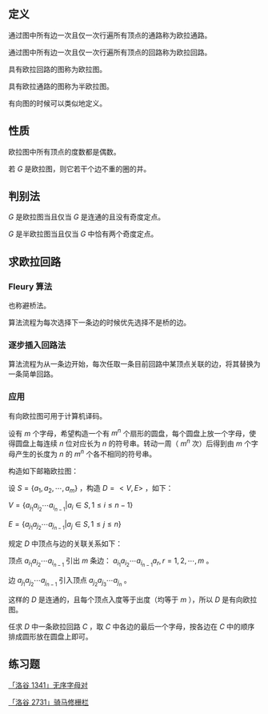 ## 定义

通过图中所有边一次且仅一次行遍所有顶点的通路称为欧拉通路。

通过图中所有边一次且仅一次行遍所有顶点的回路称为欧拉回路。

具有欧拉回路的图称为欧拉图。

具有欧拉通路的图称为半欧拉图。

有向图的时候可以类似地定义。

## 性质

欧拉图中所有顶点的度数都是偶数。

若 $G$ 是欧拉图，则它若干个边不重的圈的并。

## 判别法

 $G$ 是欧拉图当且仅当 $G$ 是连通的且没有奇度定点。

 $G$ 是半欧拉图当且仅当 $G$ 中恰有两个奇度定点。

## 求欧拉回路

### Fleury 算法

也称避桥法。

算法流程为每次选择下一条边的时候优先选择不是桥的边。

### 逐步插入回路法

算法流程为从一条边开始，每次任取一条目前回路中某顶点关联的边，将其替换为一条简单回路。

### 应用

有向欧拉图可用于计算机译码。

设有 $m$ 个字母，希望构造一个有 $m^n$ 个扇形的圆盘，每个圆盘上放一个字母，使得圆盘上每连续 $n$ 位对应长为 $n$ 的符号串。转动一周（ $m^n$ 次）后得到由 $m$ 个字母产生的长度为 $n$ 的 $m^n$ 个各不相同的符号串。

构造如下邮箱欧拉图：

设 $S = \{a_1, a_2, \cdots, a_m\}$ ，构造 $D=<V, E>$ ，如下：

 $V = \{a_{i_1}a_{i_2}\cdots a_{i_{n-1}} |a_i \in S, 1 \leq i \leq n - 1 \}$ 

 $E = \{a_{j_1}a_{j_2}\cdots a_{j_{n-1}}|a_j \in S, 1 \leq j \leq n\}$ 

规定 $D$ 中顶点与边的关联关系如下：

顶点 $a_{i_1}a_{i_2}\cdots a_{i_{n-1}}$ 引出 $m$ 条边： $a_{i_1}a_{i_2}\cdots a_{i_{n-1}}a_r, r=1, 2, \cdots, m$ 。

边 $a_{j_1}a_{j_2}\cdots a_{j_{n-1}}$ 引入顶点 $a_{j_2}a_{j_3}\cdots a_{j_{n}}$ 。

这样的 $D$ 是连通的，且每个顶点入度等于出度（均等于 $m$ ），所以 $D$ 是有向欧拉图。

任求 $D$ 中一条欧拉回路 $C$ ，取 $C$ 中各边的最后一个字母，按各边在 $C$ 中的顺序排成圆形放在圆盘上即可。

## 练习题

[「洛谷 1341」无序字母对](https://www.luogu.org/problemnew/show/P1341)

[「洛谷 2731」骑马修栅栏](https://www.luogu.org/problemnew/show/P2731)
